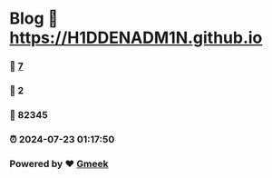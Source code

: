 # Blog :link: https://H1DDENADM1N.github.io 
### :page_facing_up: [7](https://H1DDENADM1N.github.io/tag.html) 
### :speech_balloon: 2 
### :hibiscus: 82345 
### :alarm_clock: 2024-07-23 01:17:50 
### Powered by :heart: [Gmeek](https://github.com/Meekdai/Gmeek)
